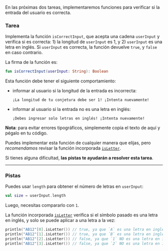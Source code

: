 En las próximas dos tareas, implementaremos funciones para verificar si la entrada del usuario es correcta.

### Tarea

Implementa la función `isCorrectInput`, que acepta una cadena `userInput`
y verifica si es correcta: 1) la longitud de `userInput` es 1, y 2) `userInput` es una letra en inglés.
Si `userInput` es correcta, la función devuelve `true`, y `false` en caso contrario.

<div class="hint" title="Haz clic aquí para ver la nueva firma de la función getHiddenSecret">

La firma de la función es:
```kotlin
fun isCorrectInput(userInput: String): Boolean
```
</div>

Esta función debe tener el siguiente comportamiento:
- informar al usuario si la longitud de la entrada es incorrecta:
  ```text
  ¡La longitud de tu conjetura debe ser 1! ¡Intenta nuevamente!
  ```

- informar al usuario si la entrada no es una letra en inglés:
  ```text
  ¡Debes ingresar solo letras en inglés! ¡Intenta nuevamente!
  ```

**Nota**: para evitar errores tipográficos, simplemente copia el texto de aquí y pégalo en tu código.

Puedes implementar esta función de cualquier manera que elijas, pero _recomendamos_ revisar la función incorporada [`isLetter`](https://kotlinlang.org/api/latest/jvm/stdlib/kotlin.text/is-letter.html).

Si tienes alguna dificultad, **las pistas te ayudarán a resolver esta tarea**.

----

### Pistas

<div class="Hint" title="Haz clic aquí para aprender cómo verificar si el tamaño de userInput es incorrecto">

Puedes usar `length` para obtener el número de letras en `userInput`:
```kotlin
val size = userInput.length
```
Luego, necesitas compararlo con `1`.
</div>

<div class="Hint" title="Haz clic aquí para aprender más sobre la función incorporada isLetter">

La función incorporada <a href='https://kotlinlang.org/api/latest/jvm/stdlib/kotlin.text/is-letter.html'>`isLetter`</a> verifica si el símbolo pasado 
es una letra en inglés, y solo se puede aplicar a una letra a la vez:
```kotlin
println("AB12"[0].isLetter()) // true, ya que `A` es una letra en inglés
println("AB12"[1].isLetter()) // true, ya que `B` es una letra en inglés
println("AB12"[2].isLetter()) // false, ya que `1` NO es una letra en inglés
println("AB12"[3].isLetter()) // false, ya que `2` NO es una letra en inglés
```
</div>